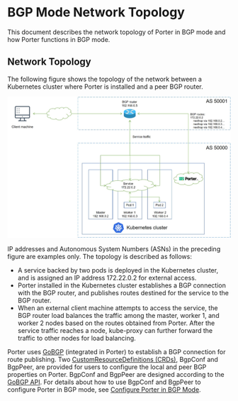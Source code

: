 # BGP Mode Network Topology

This document describes the network topology of Porter in BGP mode and how Porter functions in BGP mode.

## Network Topology

The following figure shows the topology of the network between a Kubernetes cluster where Porter is installed and a peer BGP router.

![porter-bgp-topology](./img/configure-porter-in-bgp-mode/porter-bgp-topology.jpg)

IP addresses and Autonomous System Numbers (ASNs) in the preceding figure are examples only. The topology is described as follows:

* A service backed by two pods is deployed in the Kubernetes cluster, and is assigned an IP address 172.22.0.2 for external access.
* Porter installed in the Kubernetes cluster establishes a BGP connection with the BGP router, and publishes routes destined for the service to the BGP router.
* When an external client machine attempts to access the service, the BGP router load balances the traffic among the master, worker 1, and worker 2 nodes based on the routes obtained from Porter. After the service traffic reaches a node, kube-proxy can further forward the traffic to other nodes for load balancing.

Porter uses [GoBGP](https://github.com/osrg/gobgp) (integrated in Porter) to establish a BGP connection for route publishing. Two [CustomResourceDefinitions (CRDs)](https://kubernetes.io/docs/tasks/extend-kubernetes/custom-resources/custom-resource-definitions/), BgpConf and BgpPeer, are provided for users to configure the local and peer BGP properties on Porter. BgpConf and BgpPeer are designed according to the [GoBGP API](https://github.com/osrg/gobgp/blob/master/api/gobgp.pb.go). For details about how to use BgpConf and BgpPeer to configure Porter in BGP mode, see [Configure Porter in BGP Mode](./configure-porter-in-bgp-mode.md).